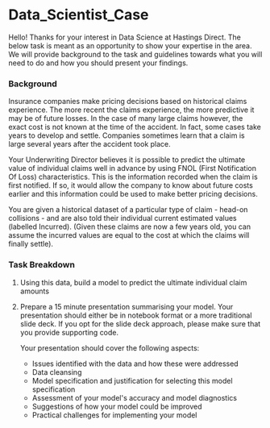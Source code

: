 # Data_Scientist_Case

Hello! Thanks for your interest in Data Science at Hastings Direct. The below task is meant as an opportunity to show your expertise in the area. We will provide background to the task and guidelines towards what you will need to do and how you should present your findings.

### Background

Insurance companies make pricing decisions based on historical claims experience. The more recent the claims experience, the more predictive it may be of future losses. In the case of many large claims however, the exact cost is not known at the time of the accident. In fact, some cases take years to develop and settle. Companies sometimes learn that a claim is large several years after the accident took place. 

Your Underwriting Director believes it is possible to predict the ultimate value of individual claims well in advance by using FNOL (First Notification Of Loss) characteristics. This is the information recorded when the claim is first notified. If so, it would allow the company to know about future costs earlier and this information could be used to make better pricing decisions.

You are given a historical dataset of a particular type of claim - head-on collisions - and are also told their individual current estimated values (labelled Incurred). (Given these claims are now a few years old, you can assume the incurred values are equal to the cost at which the claims will finally settle). 

### Task Breakdown

1)  Using this data, build a model to predict the ultimate individual claim amounts
2)  Prepare a 15 minute presentation summarising your model. Your presentation should either be in notebook format or a more traditional slide deck.  If you opt for the slide deck     approach, please make sure that you provide supporting code. 
    
    Your presentation should cover the following aspects:
    - Issues identified with the data and how these were addressed
    - Data cleansing
    - Model specification and justification for selecting this model specification
    - Assessment of your model's accuracy and model diagnostics
    - Suggestions of how your model could be improved
    - Practical challenges for implementing your model
